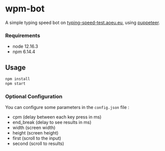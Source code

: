 # wpm-bot

A simple typing speed bot on [typing-speed-test.aoeu.eu](https://typing-speed-test.aoeu.eu/), using [puppeteer](https://www.npmjs.com/package/puppeteer).

### Requirements

- node  12.16.3
- npm   6.14.4

## Usage

```bash
npm install
npm start
```

### Optional Configuration

You can configure some parameters in the `config.json` file :

- cpm           (delay between each key press in ms)
- end_break     (delay to see results in ms)
- width         (screen width)
- height        (screen height)
- first         (scroll to the input)
- second        (scroll to results)

